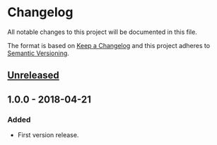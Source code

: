 # Changelog
All notable changes to this project will be documented in this file.

The format is based on [Keep a Changelog](http://keepachangelog.com/en/1.0.0/)
and this project adheres to [Semantic Versioning](http://semver.org/spec/v2.0.0.html).

## [Unreleased]

## 1.0.0 - 2018-04-21
### Added
- First version release.

[Unreleased]: https://github.com/WindomZ/timezh/compare/v1.0.0...HEAD
